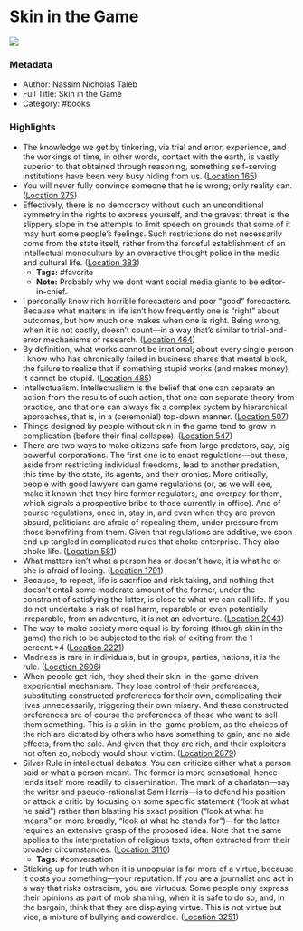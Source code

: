 # Skin in the Game

![](https://images-na.ssl-images-amazon.com/images/I/41lywmcXenL._SL200_.jpg)

### Metadata

- Author: Nassim Nicholas Taleb
- Full Title: Skin in the Game
- Category: #books

### Highlights

- The knowledge we get by tinkering, via trial and error, experience, and the workings of time, in other words, contact with the earth, is vastly superior to that obtained through reasoning, something self-serving institutions have been very busy hiding from us. ([Location 165](https://readwise.io/to_kindle?action=open&asin=B075HYVP7C&location=165))
- You will never fully convince someone that he is wrong; only reality can. ([Location 275](https://readwise.io/to_kindle?action=open&asin=B075HYVP7C&location=275))
- Effectively, there is no democracy without such an unconditional symmetry in the rights to express yourself, and the gravest threat is the slippery slope in the attempts to limit speech on grounds that some of it may hurt some people’s feelings. Such restrictions do not necessarily come from the state itself, rather from the forceful establishment of an intellectual monoculture by an overactive thought police in the media and cultural life. ([Location 383](https://readwise.io/to_kindle?action=open&asin=B075HYVP7C&location=383))
    - **Tags:** #favorite
    - **Note:** Probably why we dont want social media giants to be editor-in-chief.
- I personally know rich horrible forecasters and poor “good” forecasters. Because what matters in life isn’t how frequently one is “right” about outcomes, but how much one makes when one is right. Being wrong, when it is not costly, doesn’t count—in a way that’s similar to trial-and-error mechanisms of research. ([Location 464](https://readwise.io/to_kindle?action=open&asin=B075HYVP7C&location=464))
- By definition, what works cannot be irrational; about every single person I know who has chronically failed in business shares that mental block, the failure to realize that if something stupid works (and makes money), it cannot be stupid. ([Location 485](https://readwise.io/to_kindle?action=open&asin=B075HYVP7C&location=485))
- intellectualism. Intellectualism is the belief that one can separate an action from the results of such action, that one can separate theory from practice, and that one can always fix a complex system by hierarchical approaches, that is, in a (ceremonial) top-down manner. ([Location 507](https://readwise.io/to_kindle?action=open&asin=B075HYVP7C&location=507))
- Things designed by people without skin in the game tend to grow in complication (before their final collapse). ([Location 547](https://readwise.io/to_kindle?action=open&asin=B075HYVP7C&location=547))
- There are two ways to make citizens safe from large predators, say, big powerful corporations. The first one is to enact regulations—but these, aside from restricting individual freedoms, lead to another predation, this time by the state, its agents, and their cronies. More critically, people with good lawyers can game regulations (or, as we will see, make it known that they hire former regulators, and overpay for them, which signals a prospective bribe to those currently in office). And of course regulations, once in, stay in, and even when they are proven absurd, politicians are afraid of repealing them, under pressure from those benefiting from them. Given that regulations are additive, we soon end up tangled in complicated rules that choke enterprise. They also choke life. ([Location 581](https://readwise.io/to_kindle?action=open&asin=B075HYVP7C&location=581))
- What matters isn’t what a person has or doesn’t have; it is what he or she is afraid of losing. ([Location 1791](https://readwise.io/to_kindle?action=open&asin=B075HYVP7C&location=1791))
- Because, to repeat, life is sacrifice and risk taking, and nothing that doesn’t entail some moderate amount of the former, under the constraint of satisfying the latter, is close to what we can call life. If you do not undertake a risk of real harm, reparable or even potentially irreparable, from an adventure, it is not an adventure. ([Location 2043](https://readwise.io/to_kindle?action=open&asin=B075HYVP7C&location=2043))
- The way to make society more equal is by forcing (through skin in the game) the rich to be subjected to the risk of exiting from the 1 percent.*4 ([Location 2221](https://readwise.io/to_kindle?action=open&asin=B075HYVP7C&location=2221))
- Madness is rare in individuals, but in groups, parties, nations, it is the rule. ([Location 2606](https://readwise.io/to_kindle?action=open&asin=B075HYVP7C&location=2606))
- When people get rich, they shed their skin-in-the-game-driven experiential mechanism. They lose control of their preferences, substituting constructed preferences for their own, complicating their lives unnecessarily, triggering their own misery. And these constructed preferences are of course the preferences of those who want to sell them something. This is a skin-in-the-game problem, as the choices of the rich are dictated by others who have something to gain, and no side effects, from the sale. And given that they are rich, and their exploiters not often so, nobody would shout victim. ([Location 2879](https://readwise.io/to_kindle?action=open&asin=B075HYVP7C&location=2879))
- Silver Rule in intellectual debates. You can criticize either what a person said or what a person meant. The former is more sensational, hence lends itself more readily to dissemination. The mark of a charlatan—say the writer and pseudo-rationalist Sam Harris—is to defend his position or attack a critic by focusing on some specific statement (“look at what he said”) rather than blasting his exact position (“look at what he means” or, more broadly, “look at what he stands for”)—for the latter requires an extensive grasp of the proposed idea. Note that the same applies to the interpretation of religious texts, often extracted from their broader circumstances. ([Location 3110](https://readwise.io/to_kindle?action=open&asin=B075HYVP7C&location=3110))
    - **Tags:** #conversation
- Sticking up for truth when it is unpopular is far more of a virtue, because it costs you something—your reputation. If you are a journalist and act in a way that risks ostracism, you are virtuous. Some people only express their opinions as part of mob shaming, when it is safe to do so, and, in the bargain, think that they are displaying virtue. This is not virtue but vice, a mixture of bullying and cowardice. ([Location 3251](https://readwise.io/to_kindle?action=open&asin=B075HYVP7C&location=3251))
